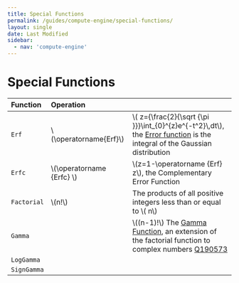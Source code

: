 ```yaml
---
title: Special Functions
permalink: /guides/compute-engine/special-functions/
layout: single
date: Last Modified
sidebar:
  - nav: 'compute-engine'
---
```

<script type='module'>
    import {  renderMathInDocument } 
      from '//unpkg.com/mathlive/dist/mathlive.min.mjs';
    renderMathInDocument({
      TeX: {
        delimiters: {
          inline: [ ['$', '$'], ['\\(', '\\)']],
          display: [['$$', '$$'],['\\[', '\\]']],
        },
      },
      asciiMath: null,
      processEnvironments : false,
      renderAccessibleContent: false,
    });
</script>


# Special Functions

<div class=symbols-table>

| Function | Operation | |
| :--- | :--- | :--- |
| `Erf` | \\(\operatorname{Erf}\\) | \\( z={\frac{2}{\sqrt {\pi }}}\int_{0}^{z}e^{-t^2}\\,dt\\), the [Error function](https://en.wikipedia.org/wiki/Error_function) is the integral of the Gaussian distribution |
| `Erfc` | \\(\operatorname {Erfc} \\) | \\(z=1-\operatorname {Erf} z\\), the Complementary Error Function |
| `Factorial` | \\(n!\\) | The products of all positive integers less than or equal to \\( n\\) |
| `Gamma` |  | \\((n-1)!\\) The [Gamma Function](https://en.wikipedia.org/wiki/Gamma_function), an extension of the factorial function to complex numbers [Q190573](https://www.wikidata.org/wiki/Q190573)|
| `LogGamma` | | |
| `SignGamma` | | |

</div>
